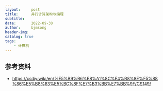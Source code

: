```yaml
---
layout:     post
title:      并行计算架构与编程
subtitle:   
date:       2022-09-30
author:     bjmsong
header-img: 
catalog: true
tags:
    - 计算机
---
```

##


## 参考资料
- https://csdiy.wiki/en/%E5%B9%B6%E8%A1%8C%E4%B8%8E%E5%88%86%E5%B8%83%E5%BC%8F%E7%B3%BB%E7%BB%9F/CS149/

